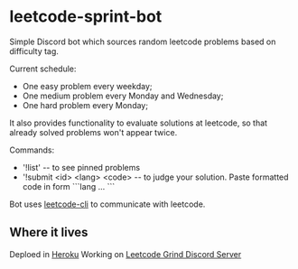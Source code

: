 # leetcode-sprint-bot

Simple Discord bot which sources random leetcode problems
based on difficulty tag.

Current schedule:

- One easy problem every weekday;
- One medium problem every Monday and Wednesday;
- One hard problem every Monday;

It also provides functionality to evaluate solutions at leetcode,
so that already solved problems won't appear twice.

Commands:

- '!list' -- to see pinned problems
- '!submit \<id\> \<lang\> \<code\> -- to judge your solution. Paste formatted code in form \`\`\`lang ... \`\`\`

Bot uses [leetcode-cli](https://github.com/skygragon/leetcode-cli) to communicate with leetcode.

## Where it lives

Deploed in [Heroku](https://www.heroku.com/)
Working on [Leetcode Grind Discord Server](https://discord.gg/pmhneAM)
